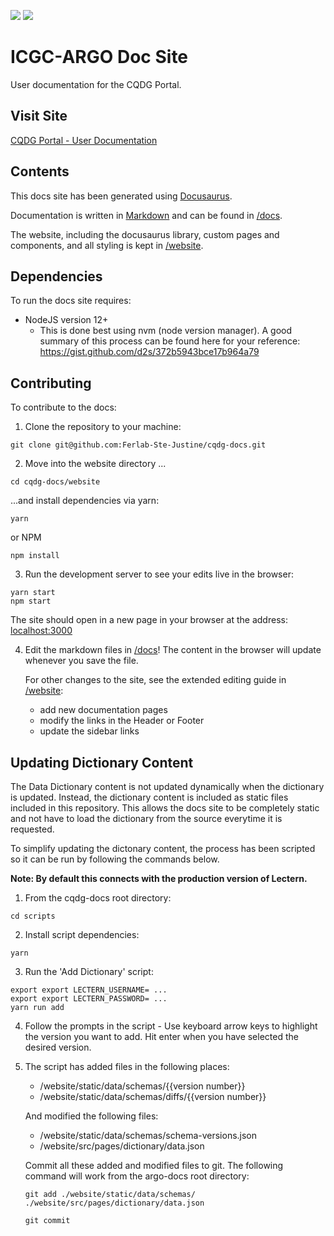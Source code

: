 ![](https://github.com/Ferlab-Ste-Justine/cqdg-docs/workflows/Build/badge.svg)
![](https://github.com/Ferlab-Ste-Justine/cqdg-docs/workflows/Publish/badge.svg)


# ICGC-ARGO Doc Site

User documentation for the CQDG Portal.

## Visit Site

[CQDG Portal - User Documentation](https://docs.qa.cqdg.ferlab.bio/)

## Contents

This docs site has been generated using [Docusaurus](https://v2.docusaurus.io/).

Documentation is written in [Markdown](https://github.com/adam-p/markdown-here/wiki/Markdown-Cheatsheet) and can be found in [/docs](docs).

The website, including the docusaurus library, custom pages and components, and all styling is kept in [/website](website).

## Dependencies

To run the docs site requires:

- NodeJS version 12+
  - This is done best using nvm (node version manager). A good summary of this process can be found here for your reference: https://gist.github.com/d2s/372b5943bce17b964a79

## Contributing

To contribute to the docs:

1. Clone the repository to your machine:

```
git clone git@github.com:Ferlab-Ste-Justine/cqdg-docs.git
```

2. Move into the website directory ...

```
cd cqdg-docs/website
```

...and install dependencies via yarn:

```
yarn
```

or NPM
```
npm install
```

3. Run the development server to see your edits live in the browser:

```
yarn start
npm start
```

The site should open in a new page in your browser at the address: [localhost:3000](http://localhost:3000)

4. Edit the markdown files in [/docs](docs)! The content in the browser will update whenever you save the file.

   For other changes to the site, see the extended editing guide in [/website](website):

   - add new documentation pages
   - modify the links in the Header or Footer
   - update the sidebar links

## Updating Dictionary Content

The Data Dictionary content is not updated dynamically when the dictionary is updated. Instead, the dictionary content is included as static files included in this repository. This allows the docs site to be completely static and not have to load the dictionary from the source everytime it is requested.

To simplify updating the dictonary content, the process has been scripted so it can be run by following the commands below.

**Note: By default this connects with the production version of Lectern.**

1. From the cqdg-docs root directory:

```
cd scripts
```

2. Install script dependencies:

```
yarn
```

3. Run the 'Add Dictionary' script:

```
export export LECTERN_USERNAME= ...
export export LECTERN_PASSWORD= ...
yarn run add
```

4. Follow the prompts in the script - Use keyboard arrow keys to highlight the version you want to add. Hit enter when you have selected the desired version.

5. The script has added files in the following places:

   - /website/static/data/schemas/{{version number}}
   - /website/static/data/schemas/diffs/{{version number}}

   And modified the following files:

   - /website/static/data/schemas/schema-versions.json
   - /website/src/pages/dictionary/data.json

   Commit all these added and modified files to git. The following command will work from the argo-docs root directory:

   ```
   git add ./website/static/data/schemas/ ./website/src/pages/dictionary/data.json

   git commit
   ```
